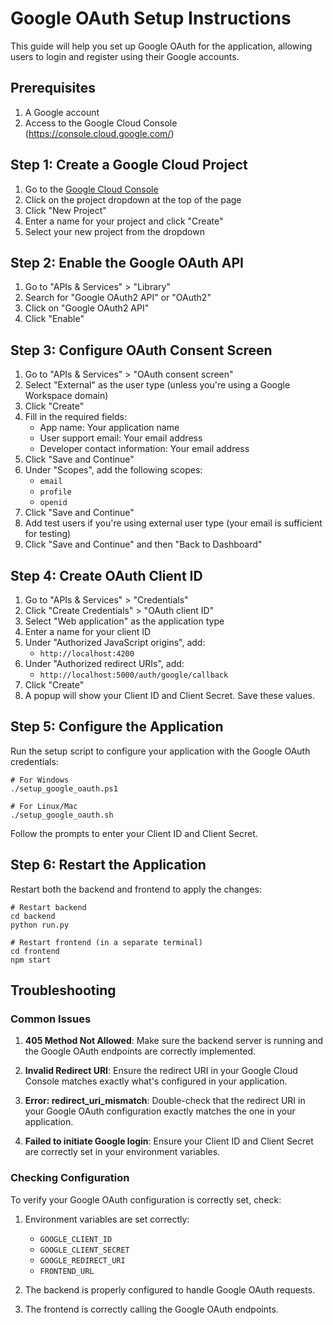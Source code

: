 # Google OAuth Setup Instructions

This guide will help you set up Google OAuth for the application, allowing users to login and register using their Google accounts.

## Prerequisites

1. A Google account
2. Access to the Google Cloud Console (https://console.cloud.google.com/)

## Step 1: Create a Google Cloud Project

1. Go to the [Google Cloud Console](https://console.cloud.google.com/)
2. Click on the project dropdown at the top of the page
3. Click "New Project"
4. Enter a name for your project and click "Create"
5. Select your new project from the dropdown

## Step 2: Enable the Google OAuth API

1. Go to "APIs & Services" > "Library"
2. Search for "Google OAuth2 API" or "OAuth2" 
3. Click on "Google OAuth2 API"
4. Click "Enable"

## Step 3: Configure OAuth Consent Screen

1. Go to "APIs & Services" > "OAuth consent screen"
2. Select "External" as the user type (unless you're using a Google Workspace domain)
3. Click "Create"
4. Fill in the required fields:
   - App name: Your application name
   - User support email: Your email address
   - Developer contact information: Your email address
5. Click "Save and Continue"
6. Under "Scopes", add the following scopes:
   - `email`
   - `profile`
   - `openid`
7. Click "Save and Continue"
8. Add test users if you're using external user type (your email is sufficient for testing)
9. Click "Save and Continue" and then "Back to Dashboard"

## Step 4: Create OAuth Client ID

1. Go to "APIs & Services" > "Credentials"
2. Click "Create Credentials" > "OAuth client ID"
3. Select "Web application" as the application type
4. Enter a name for your client ID
5. Under "Authorized JavaScript origins", add:
   - `http://localhost:4200`
6. Under "Authorized redirect URIs", add:
   - `http://localhost:5000/auth/google/callback`
7. Click "Create"
8. A popup will show your Client ID and Client Secret. Save these values.

## Step 5: Configure the Application

Run the setup script to configure your application with the Google OAuth credentials:

```
# For Windows
./setup_google_oauth.ps1

# For Linux/Mac
./setup_google_oauth.sh
```

Follow the prompts to enter your Client ID and Client Secret.

## Step 6: Restart the Application

Restart both the backend and frontend to apply the changes:

```
# Restart backend
cd backend
python run.py

# Restart frontend (in a separate terminal)
cd frontend
npm start
```

## Troubleshooting

### Common Issues

1. **405 Method Not Allowed**: Make sure the backend server is running and the Google OAuth endpoints are correctly implemented.

2. **Invalid Redirect URI**: Ensure the redirect URI in your Google Cloud Console matches exactly what's configured in your application.

3. **Error: redirect_uri_mismatch**: Double-check that the redirect URI in your Google OAuth configuration exactly matches the one in your application.

4. **Failed to initiate Google login**: Ensure your Client ID and Client Secret are correctly set in your environment variables.

### Checking Configuration

To verify your Google OAuth configuration is correctly set, check:

1. Environment variables are set correctly:
   - `GOOGLE_CLIENT_ID`
   - `GOOGLE_CLIENT_SECRET`
   - `GOOGLE_REDIRECT_URI`
   - `FRONTEND_URL`

2. The backend is properly configured to handle Google OAuth requests.

3. The frontend is correctly calling the Google OAuth endpoints. 